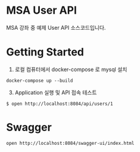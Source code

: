 # MSA User API 
MSA 강좌 중 예제 User API 소스코드입니다.

# Getting Started
1. 로컬 컴퓨터에서 docker-compose 로 mysql 설치
```shell
docker-compose up --build
```

3. Application 실행 및 API 접속 테스트 
```shell
$ open http://localhost:8084/api/users/1
```
# Swagger 
```shell
open http://localhost:8084/swagger-ui/index.html
```